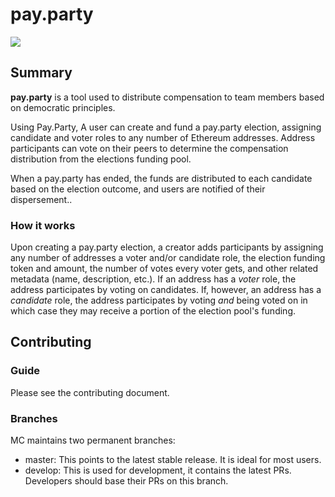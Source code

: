 # pay.party

![](https://i.imgur.com/FthDZz5.png)

## Summary

**pay.party** is a tool used to distribute compensation to team members based on democratic principles.

Using Pay.Party, A user can create and fund a pay.party election, assigning candidate and voter roles to any number of Ethereum addresses. Address participants can vote on their peers to determine the compensation distribution from the elections funding pool.

When a pay.party has ended, the funds are distributed to each candidate based on the election outcome, and users are notified of their dispersement..

### How it works

Upon creating a pay.party election, a creator adds participants by assigning any number of addresses a voter and/or candidate role, the election funding token and amount, the number of votes every voter gets, and other related metadata (name, description, etc.). If an address has a _voter_ role, the address participates by voting on candidates. If, however, an address has a _candidate_ role, the address participates by voting _and_ being voted on in which case they may receive a portion of the election pool's funding.

## Contributing

### Guide

Please see the contributing document.

### Branches

MC maintains two permanent branches:

- master: This points to the latest stable release. It is ideal for most users.
- develop: This is used for development, it contains the latest PRs. Developers should base their PRs on this branch.
